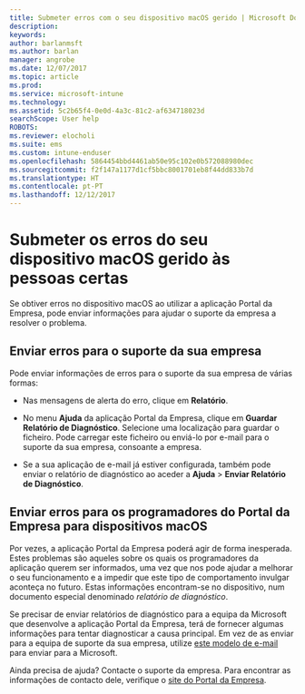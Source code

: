 ```yaml
---
title: Submeter erros com o seu dispositivo macOS gerido | Microsoft Docs
description: 
keywords: 
author: barlanmsft
ms.author: barlan
manager: angrobe
ms.date: 12/07/2017
ms.topic: article
ms.prod: 
ms.service: microsoft-intune
ms.technology: 
ms.assetid: 5c2b65f4-0e0d-4a3c-81c2-af634718023d
searchScope: User help
ROBOTS: 
ms.reviewer: elocholi
ms.suite: ems
ms.custom: intune-enduser
ms.openlocfilehash: 5864454bbd4461ab50e95c102e0b572088980dec
ms.sourcegitcommit: f2f147a1177d1cf5bbc8001701eb8f44dd833b7d
ms.translationtype: HT
ms.contentlocale: pt-PT
ms.lasthandoff: 12/12/2017
---
```

# <a name="submit-errors-to-the-right-people-for-your-managed-macos-device"></a>Submeter os erros do seu dispositivo macOS gerido às pessoas certas

Se obtiver erros no dispositivo macOS ao utilizar a aplicação Portal da Empresa, pode enviar informações para ajudar o suporte da empresa a resolver o problema.

## <a name="send-errors-to-your-company-support"></a>Enviar erros para o suporte da sua empresa

 Pode enviar informações de erros para o suporte da sua empresa de várias formas:

-   Nas mensagens de alerta do erro, clique em **Relatório**.

-   No menu **Ajuda** da aplicação Portal da Empresa, clique em **Guardar Relatório de Diagnóstico**. Selecione uma localização para guardar o ficheiro. Pode carregar este ficheiro ou enviá-lo por e-mail para o suporte da sua empresa, consoante a empresa.

- Se a sua aplicação de e-mail já estiver configurada, também pode enviar o relatório de diagnóstico ao aceder a **Ajuda** > **Enviar Relatório de Diagnóstico**.

## <a name="send-errors-to-the-company-portal-developers-for-macos-devices"></a>Enviar erros para os programadores do Portal da Empresa para dispositivos macOS

Por vezes, a aplicação Portal da Empresa poderá agir de forma inesperada. Estes problemas são aqueles sobre os quais os programadores da aplicação querem ser informados, uma vez que nos pode ajudar a melhorar o seu funcionamento e a impedir que este tipo de comportamento invulgar aconteça no futuro. Estas informações encontram-se no dispositivo, num documento especial denominado _relatório de diagnóstico_.

Se precisar de enviar relatórios de diagnóstico para a equipa da Microsoft que desenvolve a aplicação Portal da Empresa, terá de fornecer algumas informações para tentar diagnosticar a causa principal. Em vez de as enviar para a equipa de suporte da sua empresa, utilize <a href="mailto:IntuneCPiOSfeedback@microsoft.com?subject=My Company Portal App Closed Unexpectedly&body=Press and hold, then paste your copied Company Portal app logs here.">este modelo de e-mail</a> para enviar para a Microsoft.

Ainda precisa de ajuda? Contacte o suporte da empresa. Para encontrar as informações de contacto dele, verifique o [site do Portal da Empresa](https://portal.manage.microsoft.com#HelpDeskDialog).
